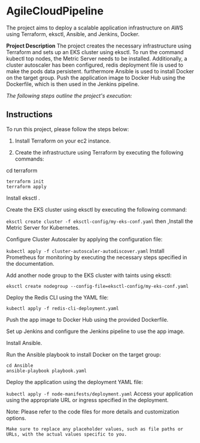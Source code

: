 # AgileCloudPipeline
The project aims to deploy a scalable application infrastructure on AWS using Terraform, eksctl, Ansible, and Jenkins, Docker.

**Project Description**
The project creates the necessary infrastructure using Terraform and sets up an EKS cluster using eksctl. To run the command kubectl top nodes, the Metric Server needs to be installed. Additionally, a cluster autoscaler has been configured, redis deployment file is used to make the pods data persistent. furthermore Ansible is used to install Docker on the target group.
Push the application image to Docker Hub using the Dockerfile, which is then used in the Jenkins pipeline.

*The following steps outline the project's execution:*

## Instructions

To run this project, please follow the steps below:

1. Install Terraform on your ec2 instance.

2. Create the infrastructure using Terraform by executing the following commands:


  
cd terraform
   ```
terraform init
   terraform apply
```


Install eksctl .

Create the EKS cluster using eksctl by executing the following command:

`eksctl create cluster -f eksctl-config/my-eks-conf.yaml`
then ,Install the Metric Server for Kubernetes.

Configure Cluster Autoscaler by applying the configuration file:

`kubectl apply -f cluster-autoscaler-autodiscover.yaml`
Install Prometheus for monitoring by executing the necessary steps specified in the documentation.

Add another node group to the EKS cluster with taints using eksctl:

`eksctl create nodegroup --config-file=eksctl-config/my-eks-conf.yaml`

Deploy the Redis CLI using the YAML file:

`kubectl apply -f redis-cli-deployment.yaml`

Push the app image to Docker Hub using the provided Dockerfile.

Set up Jenkins and configure the Jenkins pipeline to use the app image.

Install Ansible.

Run the Ansible playbook to install Docker on the target group:

```
cd Ansible
ansible-playbook playbook.yaml
```
Deploy the application using the deployment YAML file:

`kubectl apply -f node-manifests/deployment.yaml`
Access your application using the appropriate URL or ingress specified in the deployment.

Note: Please refer to the code files for more details and customization options.



`Make sure to replace any placeholder values, such as file paths or URLs, with the actual values specific to you.`
